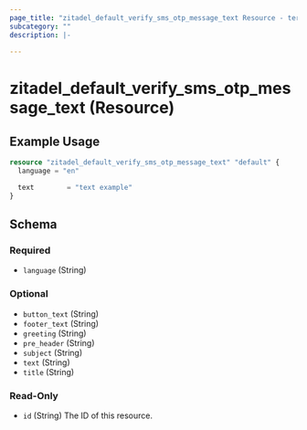 ```yaml
---
page_title: "zitadel_default_verify_sms_otp_message_text Resource - terraform-provider-zitadel"
subcategory: ""
description: |-
  
---
```


# zitadel_default_verify_sms_otp_message_text (Resource)



## Example Usage

```terraform
resource "zitadel_default_verify_sms_otp_message_text" "default" {
  language = "en"

  text        = "text example"
}
```

<!-- schema generated by tfplugindocs -->
## Schema

### Required

- `language` (String)

### Optional

- `button_text` (String)
- `footer_text` (String)
- `greeting` (String)
- `pre_header` (String)
- `subject` (String)
- `text` (String)
- `title` (String)

### Read-Only

- `id` (String) The ID of this resource.